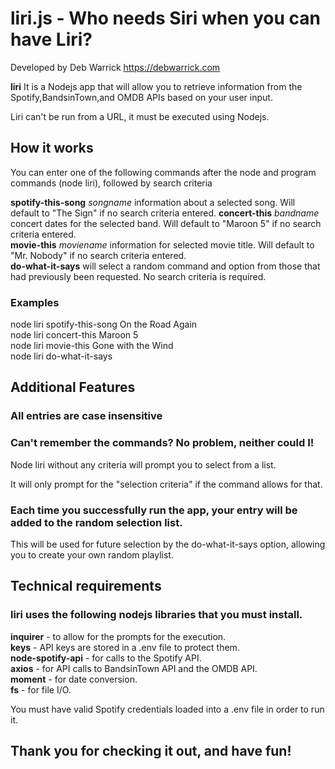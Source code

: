 # liri.js - Who needs Siri when you can have Liri?

Developed by Deb Warrick https://debwarrick.com

**liri** 
It is a Nodejs app that will allow you to retrieve information from the Spotify,BandsinTown,and OMDB APIs based on your user input.

Liri can't be run from a URL, it must be executed using Nodejs.

## How it works

You can enter one of the following commands after the node and program commands (node liri), followed by search criteria

**spotify-this-song** *songname*   information about a selected song.  Will default to "The Sign" if no search criteria entered.
**concert-this**      *bandname*   concert dates for the selected band.  Will default to "Maroon 5" if no search criteria entered.  
**movie-this**        *moviename*  information for selected movie title.  Will default to "Mr. Nobody" if no search criteria entered.  
**do-what-it-says**                will select a random command and option from those that had previously been requested.  No search criteria is required.  

### Examples
node liri spotify-this-song On the Road Again  
node liri concert-this Maroon 5  
node liri movie-this Gone with the Wind  
node liri do-what-it-says  

## Additional Features

### All entries are case insensitive

### Can't remember the commands?  No problem, neither could I! 

Node liri without any criteria will prompt you to select from a list.

It will only prompt for the "selection criteria" if the command allows for that.

### Each time you successfully run the app, your entry will be added to the random selection list.
This will be used for future selection by the do-what-it-says option, allowing you to create your own random playlist.

## Technical requirements

### liri uses the following nodejs libraries that you must install.

**inquirer** - to allow for the prompts for the execution.  
**keys** - API keys are stored in a .env file to protect them.  
**node-spotify-api** - for calls to the Spotify API.  
**axios** - for API calls to BandsinTown API and the OMDB API.  
**moment** - for date conversion.  
**fs** - for file I/O.  

You must have valid Spotify credentials loaded into a .env file in order to run it.

## Thank you for checking it out, and have fun!
